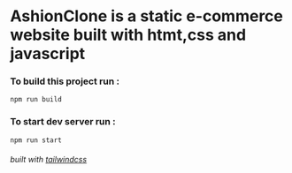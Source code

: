 # AshionClone is a static e-commerce website built with htmt,css and javascript


### To build this project run :
`npm run build`
### To start dev server run :
`npm run start`




###### built with [tailwindcss](https://tailwindcss.com/docs/installation)

